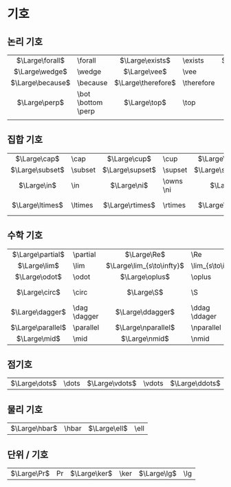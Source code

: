 # 기호
## 논리 기호

|                  |                            |                    |            |                  |          |
| :--------------: | :------------------------- | :----------------: | :--------- | :--------------: | :------- |
| $\Large\forall$  | \forall                    |  $\Large\exists$   | \exists    | $\Large\nexists$ | \nexists |
|  $\Large\wedge$  | \wedge                     |    $\Large\vee$    | \vee       |                  |          |
| $\Large\because$ | \because                   | $\Large\therefore$ | \therefore |   $\Large\neg$   | \neg     |
|  $\Large\perp$   | \bot<br/>\bottom<br/>\perp |    $\Large\top$    | \top       |                  |          |
|                  |                            |                    |            |                  |          |
## 집합 기호

|                 |         |                 |               |                   |                   |                   |           |
| :-------------: | :------ | :-------------: | :------------ | :---------------: | :---------------- | :---------------: | :-------- |
|  $\Large\cap$   | \cap    |  $\Large\cup$   | \cup          |  $\Large\bigcap$  | \bigcap           |  $\Large\bigcup$  | \bigcup   |
| $\Large\subset$ | \subset | $\Large\supset$ | \supset       | $\Large\subseteq$ | \subseteq         | $\Large\supseteq$ | \supseteq |
|   $\Large\in$   | \in     |   $\Large\ni$   | \owns<br/>\ni |     $\Large$      |                   |     $\Large$      |           |
| $\Large\ltimes$ | \ltimes | $\Large\rtimes$ | \rtimes       |  $\Large\bowtie$  | \bowtie<br/>\Join |     $\Large$      |           |
## 수학 기호
|                   |                  |                           |                     |                 |                   |
| :---------------: | :--------------- | :-----------------------: | :------------------ | :-------------: | :---------------- |
| $\Large\partial$  | \partial         |        $\Large\Re$        | \Re                 |   $\Large\Im$   | \Im               |
|   $\Large\lim$    | \lim             | $\Large\lim_{s\to\infty}$ | \lim_\{s\to\infty\} |                 |                   |
|   $\Large\odot$   | \odot            |      $\Large\oplus$       | \oplus              | $\Large\otimes$ | \otimes           |
|   $\Large\circ$   | \circ            |        $\Large\S$         | \S                  | $\Large\infty$  | \infty<br/>\infin |
|  $\Large\dagger$  | \dag<br/>\dagger |     $\Large\ddagger$      | \ddag<br/>\ddager   |    $\Large$     |                   |
| $\Large\parallel$ | \parallel        |    $\Large\nparallel$     | \nparallel          |                 |                   |
|   $\Large\mid$    | \mid             |       $\Large\nmid$       | \nmid               |                 |                   |
## 점기호
|               |       |                |        |                |        |     |     |
| :-----------: | :---- | :------------: | :----- | :------------: | :----- | :-: | :-- |
| $\Large\dots$ | \dots | $\Large\vdots$ | \vdots | $\Large\ddots$ | \ddots |     |     |
## 물리 기호
|               |       |              |      |
| ------------- | ----- | ------------ | ---- |
| $\Large\hbar$ | \hbar | $\Large\ell$ | \ell |
## 단위 / 기호
|             |     |              |      |             |     |
| :---------: | :-- | :----------: | :--- | :---------: | :-- |
| $\Large\Pr$ | Pr  | $\Large\ker$ | \ker | $\Large\lg$ | \lg |


